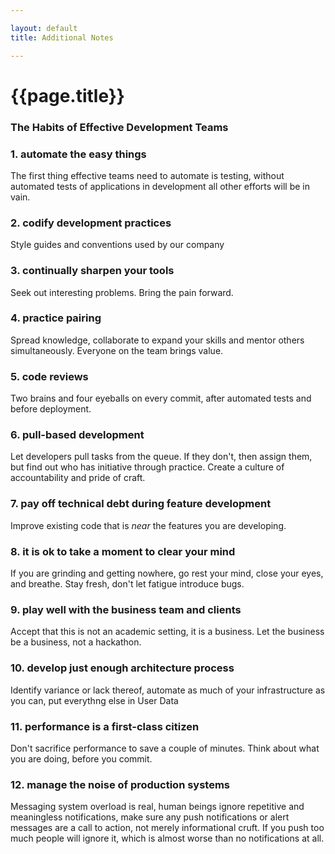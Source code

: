```yaml
---

layout: default
title: Additional Notes

---
```


# {{page.title}}

### The Habits of Effective Development Teams

### 1. automate the easy things
The first thing effective teams need to automate is testing, without automated tests of applications in development
all other efforts will be in vain.

### 2. codify development practices
Style guides and conventions used by our company
### 3. continually sharpen your tools
Seek out interesting problems. Bring the pain forward.
### 4. practice pairing
Spread knowledge, collaborate to expand your skills and mentor others simultaneously. Everyone on the team brings value.
### 5. code reviews
Two brains and four eyeballs on every commit, after automated tests and before deployment.
### 6. pull-based development
Let developers pull tasks from the queue. If they don't, then assign them, but find out who has initiative through practice. Create a culture of accountability and pride of craft.
### 7. pay off technical debt during feature development
Improve existing code that is _near_ the features you are developing.
### 8. it is ok to take a moment to clear your mind
If you are grinding and getting nowhere, go rest your mind, close your eyes, and breathe. Stay fresh, don't let fatigue introduce bugs.
### 9. play well with the business team and clients
Accept that this is not an academic setting, it is a business. Let the business be a business, not a hackathon.
### 10. develop just enough architecture process
Identify variance or lack thereof, automate as much of your infrastructure as you can, put everythng else in User Data
### 11. performance is a first-class citizen
Don't sacrifice performance to save a couple of minutes. Think about what you are doing, before you commit.
### 12. manage the noise of production systems
Messaging system overload is real, human beings ignore repetitive and meaningless notifications, make sure any push notifications or alert messages are a call to action, not merely informational cruft. If you push too much people will ignore it, which is almost worse than no notifications at all.
